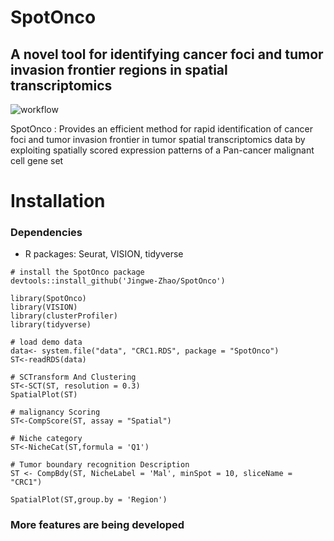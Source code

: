 # SpotOnco
## A novel tool for identifying cancer foci and tumor invasion frontier regions in spatial transcriptomics

![workflow](https://github.com/user-attachments/assets/a1c1dab5-63a6-4040-ab34-94518b38d7f5)




SpotOnco : Provides an efficient method for rapid identification of cancer foci and tumor invasion frontier in tumor spatial transcriptomics data by exploiting spatially scored expression patterns of a Pan-cancer malignant cell gene set

# Installation
### Dependencies
* R packages: Seurat, VISION, tidyverse

```
# install the SpotOnco package
devtools::install_github('Jingwe-Zhao/SpotOnco')
```

```
library(SpotOnco)
library(VISION)
library(clusterProfiler)
library(tidyverse)

# load demo data
data<- system.file("data", "CRC1.RDS", package = "SpotOnco")
ST<-readRDS(data)

# SCTransform And Clustering
ST<-SCT(ST, resolution = 0.3)
SpatialPlot(ST)

# malignancy Scoring
ST<-CompScore(ST, assay = "Spatial")

# Niche category 
ST<-NicheCat(ST,formula = 'Q1')

# Tumor boundary recognition Description
ST <- CompBdy(ST, NicheLabel = 'Mal', minSpot = 10, sliceName = "CRC1")

SpatialPlot(ST,group.by = 'Region')
```
### More features are being developed
